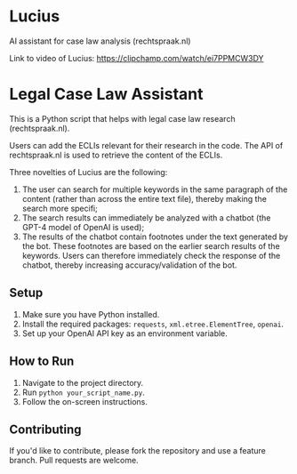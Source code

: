 # Lucius
AI assistant for case law analysis (rechtspraak.nl)

Link to video of Lucius: https://clipchamp.com/watch/ei7PPMCW3DY 

# Legal Case Law Assistant

This is a Python script that helps with legal case law research (rechtspraak.nl). 

Users can add the ECLIs relevant for their research in the code. The API of rechtspraak.nl is used to retrieve the content of the ECLIs. 

Three novelties of Lucius are the following:
1. The user can search for multiple keywords in the same paragraph of the content (rather than across the entire text file), thereby making the search more specifi;
2. The search results can immediately be analyzed with a chatbot (the GPT-4 model of OpenAI is used);
3. The results of the chatbot contain footnotes under the text generated by the bot. These footnotes are based on the earlier search results of the keywords. Users can therefore immediately check the response of the chatbot, thereby increasing accuracy/validation of the bot. 

## Setup

1. Make sure you have Python installed.
2. Install the required packages: `requests`, `xml.etree.ElementTree`, `openai`.
3. Set up your OpenAI API key as an environment variable.

## How to Run

1. Navigate to the project directory.
2. Run `python your_script_name.py`.
3. Follow the on-screen instructions.

## Contributing

If you'd like to contribute, please fork the repository and use a feature branch. Pull requests are welcome.

